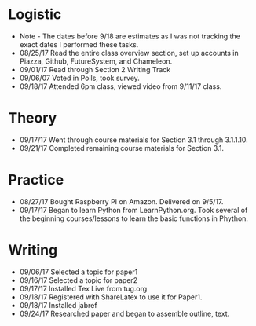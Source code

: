# Logistic

* Note - The dates before 9/18 are estimates as I was not tracking the exact dates I performed these tasks.
* 08/25/17 Read the entire class overview section, set up accounts in Piazza, Github, FutureSystem, and Chameleon.
* 09/01/17 Read through Section 2 Writing Track
* 09/06/07 Voted in Polls, took survey.
* 09/18/17 Attended 6pm class, viewed video from 9/11/17 class.

# Theory

* 09/17/17 Went through course materials for Section 3.1 through 3.1.1.10.
* 09/21/17 Completed remaining course materials for Section 3.1.

# Practice

* 08/27/17 Bought Raspberry PI on Amazon.  Delivered on 9/5/17.
* 09/17/17 Began to learn Python from LearnPython.org.  Took several of the beginning courses/lessons to learn the basic functions in Phython.


# Writing

* 09/06/17 Selected a topic for paper1
* 09/16/17 Selected a topic for paper2
* 09/17/17 Installed Tex Live from tug.org
* 09/18/17 Registered with ShareLatex to use it for Paper1.
* 09/18/17 Installed jabref
* 09/24/17 Researched paper and began to assemble outline, text.
